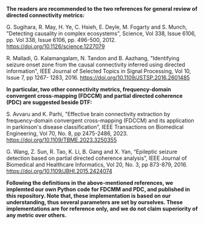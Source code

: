 **The readers are recommended to the two references for general review of directed connectivity metrics:**

  G. Sugihara, R. May, H. Ye, C. Hsieh, E. Deyle, M. Fogarty and S. Munch, "Detecting causality in complex ecosystems", Science, Vol 338, Issue 6106, pp. Vol 338, Issue 6106, pp. 496-500, 2012. https://doi.org/10.1126/science.1227079
  
  R. Malladi, G. Kalamangalam, N. Tandon and B. Aazhang, "Identifying seizure onset zone from the causal connectivity inferred using directed information", IEEE Journal of Selected Topics in Signal Processing, Vol 10, Issue 7, pp 1267- 1283, 2016. https://doi.org/10.1109/JSTSP.2016.2601485
  
**In particular, two other connectivity metrics, frequency-domain convergent cross-mapping (FDCCM) and partial directed coherence (PDC) are suggested beside DTF:**

  S. Avvaru and K. Parhi, "Effective brain connectivity extraction by frequency-domain convergent cross-mapping (FDCCM) and its application in parkinson's disease classification", IEEE Transactions on Biomedical Engineering, Vol 70, No. 8, pp 2475-2486, 2023. https://doi.org/10.1109/TBME.2023.3250355
  
  G. Wang, Z. Sun, R. Tao, K. Li, B. Gang and X. Yan, “Epileptic seizure detection based on partial directed coherence analysis”, IEEE Journal of Biomedical and Healthcare Informatics, Vol 20, No. 3, pp 873-879, 2016. https://doi.org/10.1109/JBHI.2015.2424074

**Following the definitions in the above-mentioned references, we implemted our own Python code for FDCMM and PDC, and published in this repository. Note that, these implementation is based on our understanding, thus several parameters are set by ourselves. These implementations are for reference only, and we do not claim superiority of any metric over others.**
